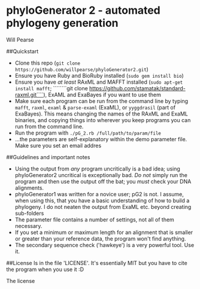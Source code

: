phyloGenerator 2 - automated phylogeny generation
===========
Will Pearse

##Quickstart
* Clone this repo (````git clone https://github.com/willpearse/phyloGenerator2.git````)
* Ensure you have Ruby and BioRuby installed (````sudo gem install bio````)
* Ensure you have _at least_ RAxML and MAFFT installed (````sudo apt-get install mafft````; ````````git clone https://github.com/stamatak/standard-raxml.git````), ExAML and ExaBayes if you want to use them
* Make sure each program can be run from the command line by typing ````mafft````, ````raxml````, ````examl```` & ````parse-examl```` (ExaML), or ````yyggdrasil```` (part of ExaBayes). This means changing the names of the RAxML and ExaML binaries, and copying things into wherever you keep programs you can run from the command line.
* Run the program with ````./pG_2.rb /full/path/to/param/file````
* ...the parameters are self-explanatory within the demo parameter file. Make sure you set an email addres

##Guidelines and important notes
* Using the output from _any_ program uncritically is a bad idea; using phyloGenerator2 uncritical is exceptionally bad. *Do not* simply run the program and then use the output off the bat; you *must* check your DNA alignments.
* phyloGenerator1 was written for a novice user; pG2 is not. I assume, when using this, that you have a basic understanding of how to build a phylogeny. I do not neaten the output from ExaML etc. beyond creating sub-folders
* The parameter file contains a number of settings, not all of them necessary.
* If you set a minimum or maximum length for an alignment that is smaller or greater than your reference data, the program won't find anything.
* The secondary sequence check ('hawkeye') is a very powerful tool. Use it.

##License
Is in the file 'LICENSE'. It's essentially MIT but you have to cite the program when you use it :D

The license 